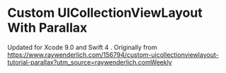 # Custom UICollectionViewLayout With Parallax
Updated for Xcode 9.0 and Swift 4 . Originally from https://www.raywenderlich.com/156794/custom-uicollectionviewlayout-tutorial-parallax?utm_source=raywenderlich.comWeekly
